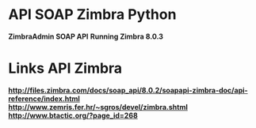 API SOAP Zimbra Python
===

**ZimbraAdmin SOAP API**
**Running Zimbra 8.0.3**

Links API Zimbra
===

**http://files.zimbra.com/docs/soap_api/8.0.2/soapapi-zimbra-doc/api-reference/index.html**
**http://www.zemris.fer.hr/~sgros/devel/zimbra.shtml**
**http://www.btactic.org/?page_id=268**